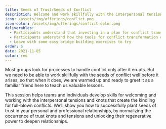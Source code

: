 ```yaml
---
title: Seeds of Trust/Seeds of Conflict
description: Welcome and work skillfully with the interpersonal tensions and knots that create the kindling for full-blown conflicts
icon: /assets/img/offerings/conflict.png
icon-color: /assets/img/offerings/conflict-color.png
deliverables:
  - Participants understand that investing in a plan for conflict transformation and decision making is better than trying to develop it when you are in conflict or need to make a challenging decision
  - Participants understand how the tools for conflict transformation can be used as bridge building exercises to better prepare the group for conflict
  - Leave with some easy bridge building exercises to try
order: 5
date: 2021-11-05
color: red
---
```


Most groups look for processes to handle conflict only after it erupts. But we need to be able to work skillfully with the seeds of conflict well before it arises, so that when it does, we are warmed up and ready to greet it as a familiar friend here to teach us valuable lessons. 

This session helps teams and individuals develop skills for welcoming and working with the interpersonal tensions and knots that create the kindling for full-blown conflicts. We’ll show you how to successfully plant seeds of trust in your personal and professional relationships, by normalizing the occurrence of trust knots and tensions and unlocking their regenerative power to deepen relationships. 
